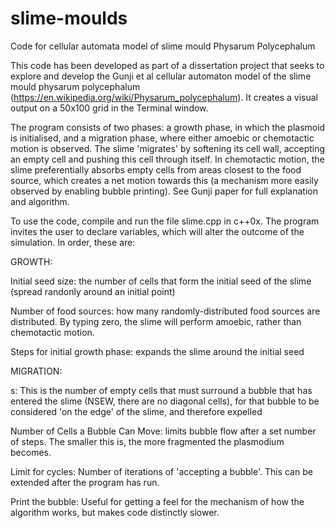 # slime-moulds
Code for cellular automata model of slime mould Physarum Polycephalum

This code has been developed as part of a dissertation project that seeks to explore and develop the Gunji et al cellular automaton model of the slime mould physarum polycephalum (https://en.wikipedia.org/wiki/Physarum_polycephalum). It creates a visual output on a 50x100 grid in the Terminal window.

The program consists of two phases: a growth phase, in which the plasmoid is initialised, and a migration phase, where either amoebic or chemotactic motion is observed. The slime 'migrates' by softening its cell wall, accepting an empty cell and pushing this cell through itself. In chemotactic motion, the slime preferentially absorbs empty cells from areas closest to the food source, which creates a net motion towards this (a mechanism more easily observed by enabling bubble printing). See Gunji paper for full explanation and algorithm.

To use the code, compile and run the file slime.cpp in c++0x. The program invites the user to declare variables, which will alter the outcome of the simulation. In order, these are:



GROWTH:

Initial seed size: the number of cells that form the initial seed of the slime (spread randonly around an initial point)

Number of food sources: how many randomly-distributed food sources are distributed. By typing zero, the slime will perform amoebic, rather than chemotactic motion.

Steps for initial growth phase: expands the slime around the initial seed

MIGRATION:

s: This is the number of empty cells that must surround a bubble that has entered the slime (NSEW, there are no diagonal cells), for that bubble to be considered 'on the edge' of the slime, and therefore expelled

Number of Cells a Bubble Can Move: limits bubble flow after a set number of steps. The smaller this is, the more fragmented the plasmodium becomes.

Limit for cycles: Number of iterations of 'accepting a bubble'. This can be extended after the program has run.

Print the bubble: Useful for getting a feel for the mechanism of how the algorithm works, but makes code distinctly slower.
